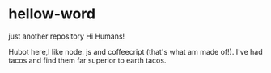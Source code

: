 # hellow-word
just another repository
Hi Humans!

Hubot here,I like node. js and coffeecript (that's what am made of!).
I've had tacos and find them far superior to earth tacos.
